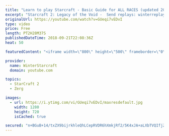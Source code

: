 ```yaml
---
title: "Learn to play Starcraft - Basic Guide for ALL RACES (updated 2017) #2"
excerpt: "Starcraft 2: Legacy of the Void -  Send replays: winterreplays@gmail.com ( -- Watch live at https://www.twitch.tv/wintergaming"
originalUrl: https://youtube.com/watch?v=GUeqi7vEDvI
type: video
price: Free
length: PT2H28M37S
publishedDateTime: 2018-09-21T22:08:36Z
heat: 50

featuredContent: "<iframe width=\"800\" height=\"500\" frameborder=\"0\" src=\"https://www.youtube.com/embed/GUeqi7vEDvI\" allow=\"accelerometer; autoplay; encrypted-media; gyroscope; picture-in-picture\" allowfullscreen></iframe>"

provider:
  name: WinterStarcraft
  domain: youtube.com

topics:
  - StarCraft 2
  - Zerg

images:
  - url: https://i.ytimg.com/vi/GUeqi7vEDvI/maxresdefault.jpg
    width: 1280
    height: 720
    isCached: true

secured: "n+BGuB+14/txZX9bijrkhleQhLCepRVDR6hXmkjRf2/5K4xJA+aLXbTVQIfjZBbfB4hALYzO6t4ApjT7rLxY9IrvLLdFuc2JjG9tVE8dvTQdIo3jS03IT5CrPR14XJrCxm03nyS+o0LVGyfeiqs3nz54m5LutyTuV1Vh2O1gzib/m50qtUaUZ8C+puA2dKBJARrWgOMn37ax6Krat571FZ5n9Vf/78El+YDPZTWIF4dW/YXSqW7CeQGHhWqSwqUnybfjZTPLfUBEKjgEeIFBG+tHVva0CrCR9Rl7L8xeu9RoIMJyqu+xXBItPcOxag5kZddbG7POozAETivjb3aNYxHOWMUIpMpe+pI6xAK4Qu4gpf2gGBlb4ORwKm4JFFjK6oInkIWmBIhKivg/9PqdnDTpzt/ZSr6Kx9czOt0YOp8=;xhxT+eunk3vvrT1UlL4Ktg=="
---
```


